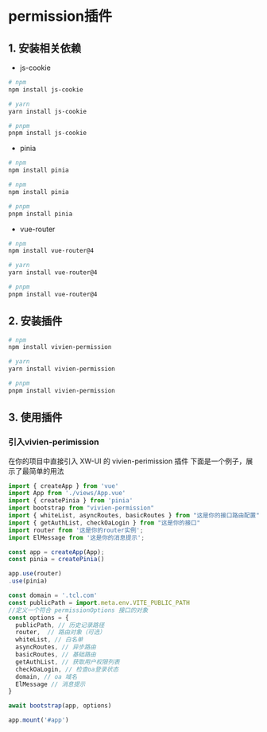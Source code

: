 # permission插件

## 1. 安装相关依赖

- js-cookie

```bash
# npm
npm install js-cookie
```

```bash
# yarn
yarn install js-cookie
```

```bash
# pnpm
pnpm install js-cookie
```

- pinia

```bash
# npm
npm install pinia
```

```bash
# npm
npm install pinia
```

```bash
# pnpm
pnpm install pinia
```

- vue-router

```bash
# npm
npm install vue-router@4
```

```bash
# yarn
yarn install vue-router@4
```

```bash
# pnpm
pnpm install vue-router@4
```

## 2. 安装插件

```bash
# npm
npm install vivien-permission
```

```bash
# yarn
yarn install vivien-permission
```

```bash
# pnpm
pnpm install vivien-permission
```

## 3. 使用插件

### 引入vivien-perimission

在你的项目中直接引入 XW-UI 的 vivien-perimission 插件
下面是一个例子，展示了最简单的用法

```javascript
import { createApp } from 'vue'
import App from './views/App.vue'
import { createPinia } from 'pinia'
import bootstrap from "vivien-permission"
import { whiteList, asyncRoutes, basicRoutes } from "这是你的接口路由配置"
import { getAuthList, checkOaLogin } from "这是你的接口"
import router from '这是你的router实例';  
import ElMessage from '这是你的消息提示';  

const app = createApp(App);
const pinia = createPinia()

app.use(router)
.use(pinia)

const domain = '.tcl.com'
const publicPath = import.meta.env.VITE_PUBLIC_PATH
//定义一个符合 permissionOptions 接口的对象 
const options = {
  publicPath, // 历史记录路径
  router,  // 路由对象（可选）
  whiteList, // 白名单
  asyncRoutes, // 异步路由
  basicRoutes, // 基础路由
  getAuthList, // 获取用户权限列表
  checkOaLogin, // 检查oa登录状态
  domain, // oa 域名
  ElMessage // 消息提示
}

await bootstrap(app, options)

app.mount('#app')

```

